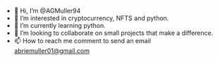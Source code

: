 - 👋 Hi, I’m @AGMuller94
- 👀 I’m interested in cryptocurrency, NFTS and python.
- 🌱 I’m currently learning python.
- 💞️ I’m looking to collaborate on small projects that make a difference.
- 📫 How to reach me comment to send an email abriemuller01@gmail.com

<!---
AGMuller94/AGMuller94 is a ✨ special ✨ repository because its `README.md` (this file) appears on your GitHub profile.
You can click the Preview link to take a look at your changes.
--->
